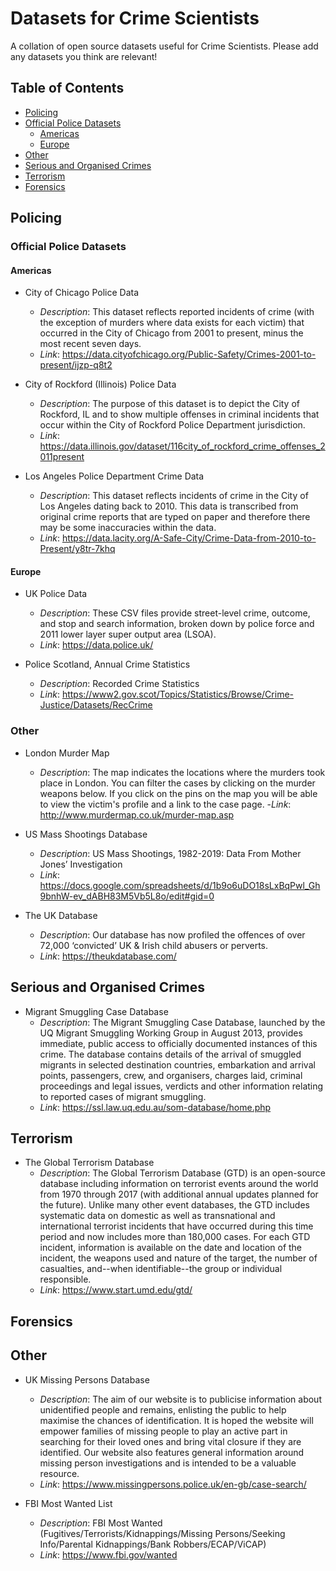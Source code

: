 # Datasets for Crime Scientists
A collation of open source datasets useful for Crime Scientists. Please add any datasets you think are relevant!

## Table of Contents
- [Policing](#policing)
 - [Official Police Datasets](#official-police-datasets)
    + [Americas](#americas)
    + [Europe](#europe)
 - [Other](#other)
- [Serious and Organised Crimes](#serious-and-organised-crimes)
- [Terrorism](#terrorism)
- [Forensics](#forensics)

## Policing

### Official Police Datasets
#### Americas
* City of Chicago Police Data
  - *Description*: This dataset reflects reported incidents of crime (with the exception of murders where data exists for each victim) that occurred in the City of Chicago from 2001 to present, minus the most recent seven days. 
  - *Link*: https://data.cityofchicago.org/Public-Safety/Crimes-2001-to-present/ijzp-q8t2
  
* City of Rockford (Illinois) Police Data
  - *Description*: The purpose of this dataset is to depict the City of Rockford, IL and to show multiple offenses in criminal incidents that occur within the City of Rockford Police Department jurisdiction.
  - *Link*: https://data.illinois.gov/dataset/116city_of_rockford_crime_offenses_2011present
 
* Los Angeles Police Department Crime Data
  - *Description*: This dataset reflects incidents of crime in the City of Los Angeles dating back to 2010. This data is transcribed from original crime reports that are typed on paper and therefore there may be some inaccuracies within the data.
  - *Link*: https://data.lacity.org/A-Safe-City/Crime-Data-from-2010-to-Present/y8tr-7khq

#### Europe
* UK Police Data
  - *Description*: These CSV files provide street-level crime, outcome, and stop and search information, broken down by police force and 2011 lower layer super output area (LSOA).
  - *Link*: https://data.police.uk/
  
* Police Scotland, Annual Crime Statistics
  - *Description*: Recorded Crime Statistics
  - *Link*: https://www2.gov.scot/Topics/Statistics/Browse/Crime-Justice/Datasets/RecCrime
  
 ### Other
 * London Murder Map
   - *Description*: The map indicates the locations where the murders took place in London. You can filter the cases by clicking on the murder weapons below. If you click on the pins on the map you will be able to view the victim's profile and a link to the case page.
   -*Link*: http://www.murdermap.co.uk/murder-map.asp
  
* US Mass Shootings Database
  - *Description*: US Mass Shootings, 1982-2019: Data From Mother Jones’ Investigation
  - *Link*: https://docs.google.com/spreadsheets/d/1b9o6uDO18sLxBqPwl_Gh9bnhW-ev_dABH83M5Vb5L8o/edit#gid=0
  
* The UK Database
  - *Description*: Our database has now profiled the offences of over 72,000 ‘convicted’ UK & Irish child abusers or perverts.
  - *Link*: https://theukdatabase.com/  

## Serious and Organised Crimes
* Migrant Smuggling Case Database
  - *Description*: The Migrant Smuggling Case Database, launched by the UQ Migrant Smuggling Working Group in August 2013, provides immediate, public access to officially documented instances of this crime. The database contains details of the arrival of smuggled migrants in selected destination countries, embarkation and arrival points, passengers, crew, and organisers, charges laid, criminal proceedings and legal issues, verdicts and other information relating to reported cases of migrant smuggling.
  - *Link*: https://ssl.law.uq.edu.au/som-database/home.php
  
  
## Terrorism
* The Global Terrorism Database
  - *Description*: The Global Terrorism Database (GTD) is an open-source database including information on terrorist events around the world from 1970 through 2017 (with additional annual updates planned for the future). Unlike many other event databases, the GTD includes systematic data on domestic as well as transnational and international terrorist incidents that have occurred during this time period and now includes more than 180,000 cases. For each GTD incident, information is available on the date and location of the incident, the weapons used and nature of the target, the number of casualties, and--when identifiable--the group or individual responsible.
  - *Link*: https://www.start.umd.edu/gtd/

## Forensics


## Other
* UK Missing Persons Database
  - *Description*: The aim of our website is to publicise information about unidentified people and remains, enlisting the public to help maximise the chances of identification. It is hoped the website will empower families of missing people to play an active part in searching for their loved ones and bring vital closure if they are identified. Our website also features general information around missing person investigations and is intended to be a valuable resource.
  - *Link*: https://www.missingpersons.police.uk/en-gb/case-search/
  
* FBI Most Wanted List
  - *Description*: FBI Most Wanted (Fugitives/Terrorists/Kidnappings/Missing Persons/Seeking Info/Parental Kidnappings/Bank Robbers/ECAP/ViCAP)
  - *Link*: https://www.fbi.gov/wanted


